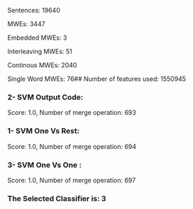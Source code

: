 Sentences: 19640

MWEs: 3447

Embedded MWEs: 3

Interleaving MWEs: 51

Continous MWEs: 2040

Single Word MWEs: 76## Number of features used: 1550945

### 2- SVM Output Code: 
Score: 1.0, Number of merge operation: 693
### 1- SVM One Vs Rest: 
Score: 1.0, Number of merge operation: 694
### 3- SVM One Vs One : 
Score: 1.0, Number of merge operation: 697
### The Selected Classifier is: 3
